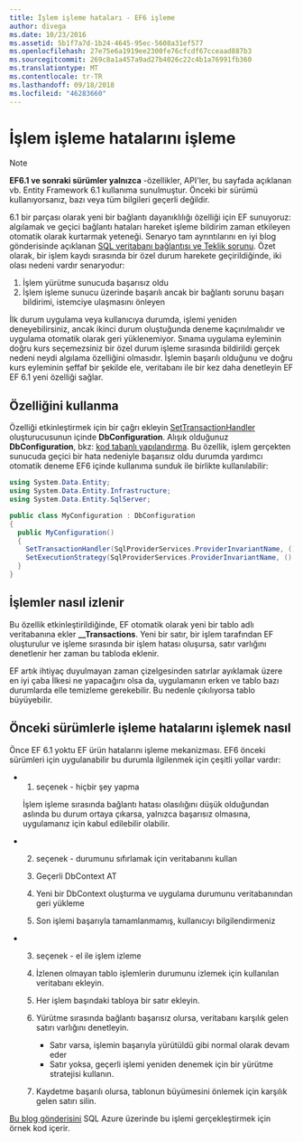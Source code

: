 ```yaml
---
title: İşlem işleme hataları - EF6 işleme
author: divega
ms.date: 10/23/2016
ms.assetid: 5b1f7a7d-1b24-4645-95ec-5608a31ef577
ms.openlocfilehash: 27e75e6a1919ee2300fe76cfcdf67cceaad887b3
ms.sourcegitcommit: 269c8a1a457a9ad27b4026c22c4b1a76991fb360
ms.translationtype: MT
ms.contentlocale: tr-TR
ms.lasthandoff: 09/18/2018
ms.locfileid: "46283660"
---
```

# <a name="handling-transaction-commit-failures"></a>İşlem işleme hatalarını işleme
> [!NOTE]
> **EF6.1 ve sonraki sürümler yalnızca** -özellikler, API'ler, bu sayfada açıklanan vb. Entity Framework 6.1 kullanıma sunulmuştur. Önceki bir sürümü kullanıyorsanız, bazı veya tüm bilgileri geçerli değildir.  

6.1 bir parçası olarak yeni bir bağlantı dayanıklılığı özelliği için EF sunuyoruz: algılamak ve geçici bağlantı hataları hareket işleme bildirim zaman etkileyen otomatik olarak kurtarmak yeteneği. Senaryo tam ayrıntılarını en iyi blog gönderisinde açıklanan [SQL veritabanı bağlantısı ve Teklik sorunu](https://blogs.msdn.com/b/adonet/archive/2013/03/11/sql-database-connectivity-and-the-idempotency-issue.aspx).  Özet olarak, bir işlem kaydı sırasında bir özel durum harekete geçirildiğinde, iki olası nedeni vardır senaryodur:  

1. İşlem yürütme sunucuda başarısız oldu
2. İşlem işleme sunucu üzerinde başarılı ancak bir bağlantı sorunu başarı bildirimi, istemciye ulaşmasını önleyen  

İlk durum uygulama veya kullanıcıya durumda, işlemi yeniden deneyebilirsiniz, ancak ikinci durum oluştuğunda deneme kaçınılmalıdır ve uygulama otomatik olarak geri yüklenemiyor. Sınama uygulama eyleminin doğru kurs seçemezsiniz bir özel durum işleme sırasında bildirildi gerçek nedeni neydi algılama özelliğini olmasıdır. İşlemin başarılı olduğunu ve doğru kurs eyleminin şeffaf bir şekilde ele, veritabanı ile bir kez daha denetleyin EF EF 6.1 yeni özelliği sağlar.  

## <a name="using-the-feature"></a>Özelliğini kullanma  

Özelliği etkinleştirmek için bir çağrı ekleyin [SetTransactionHandler](https://msdn.microsoft.com/library/system.data.entity.dbconfiguration.setdefaulttransactionhandler.aspx) oluşturucusunun içinde **DbConfiguration**. Alışık olduğunuz **DbConfiguration**, bkz: [kod tabanlı yapılandırma](~/ef6/fundamentals/configuring/code-based.md). Bu özellik, işlem gerçekten sunucuda geçici bir hata nedeniyle başarısız oldu durumda yardımcı otomatik deneme EF6 içinde kullanıma sunduk ile birlikte kullanılabilir:  

``` csharp
using System.Data.Entity;
using System.Data.Entity.Infrastructure;
using System.Data.Entity.SqlServer;

public class MyConfiguration : DbConfiguration  
{
  public MyConfiguration()  
  {  
    SetTransactionHandler(SqlProviderServices.ProviderInvariantName, () => new CommitFailureHandler());  
    SetExecutionStrategy(SqlProviderServices.ProviderInvariantName, () => new SqlAzureExecutionStrategy());  
  }  
}
```  

## <a name="how-transactions-are-tracked"></a>İşlemler nasıl izlenir  

Bu özellik etkinleştirildiğinde, EF otomatik olarak yeni bir tablo adlı veritabanına ekler **__Transactions**. Yeni bir satır, bir işlem tarafından EF oluşturulur ve işleme sırasında bir işlem hatası oluşursa, satır varlığını denetlenir her zaman bu tabloda eklenir.  

EF artık ihtiyaç duyulmayan zaman çizelgesinden satırlar ayıklamak üzere en iyi çaba İlkesi ne yapacağını olsa da, uygulamanın erken ve tablo bazı durumlarda elle temizleme gerekebilir. Bu nedenle çıkılıyorsa tablo büyüyebilir.  

## <a name="how-to-handle-commit-failures-with-previous-versions"></a>Önceki sürümlerle işleme hatalarını işlemek nasıl

Önce EF 6.1 yoktu EF ürün hatalarını işleme mekanizması. EF6 önceki sürümleri için uygulanabilir bu durumla ilgilenmek için çeşitli yollar vardır:  

* 1. seçenek - hiçbir şey yapma  

  İşlem işleme sırasında bağlantı hatası olasılığını düşük olduğundan aslında bu durum ortaya çıkarsa, yalnızca başarısız olmasına, uygulamanız için kabul edilebilir olabilir.  

* 2. seçenek - durumunu sıfırlamak için veritabanını kullan  

  1. Geçerli DbContext AT  
  2. Yeni bir DbContext oluşturma ve uygulama durumunu veritabanından geri yükleme  
  3. Son işlemi başarıyla tamamlanmamış, kullanıcıyı bilgilendirmeniz  

* 3. seçenek - el ile işlem izleme  

  1. İzlenen olmayan tablo işlemlerin durumunu izlemek için kullanılan veritabanı ekleyin.  
  2. Her işlem başındaki tabloya bir satır ekleyin.  
  3. Yürütme sırasında bağlantı başarısız olursa, veritabanı karşılık gelen satırı varlığını denetleyin.  
     - Satır varsa, işlemin başarıyla yürütüldü gibi normal olarak devam eder  
     - Satır yoksa, geçerli işlemi yeniden denemek için bir yürütme stratejisi kullanın.  
  4. Kaydetme başarılı olursa, tablonun büyümesini önlemek için karşılık gelen satırı silin.  

[Bu blog gönderisini](https://blogs.msdn.com/b/adonet/archive/2013/03/11/sql-database-connectivity-and-the-idempotency-issue.aspx) SQL Azure üzerinde bu işlemi gerçekleştirmek için örnek kod içerir.  
